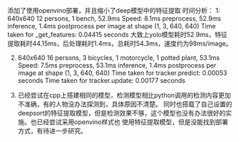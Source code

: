 添加了使用openvino部署，并且缩小了deep模型中的特征提取
时间分析：
1:  640x640 12 persons, 1 bench, 52.9ms
    Speed: 8.1ms preprocess, 52.9ms inference, 1.4ms postprocess per image at shape (1, 3, 640, 640)
    Time taken for _get_features: 0.04415 seconds
    大致上yolo模型耗时52.9ms，特征提取耗时44.15ms，后处理耗时1.4ms，总耗时54.3ms，速度约为98ms/image。

2.  640x640 16 persons, 3 bicycles, 1 motorcycle, 1 potted plant, 53.1ms
    Speed: 7.5ms preprocess, 53.1ms inference, 1.4ms postprocess per image at shape (1, 3, 640, 640)
    Time taken for tracker.predict: 0.00053 seconds
    Time taken for tracker.update: 0.00177 seconds

3.  已经尝试在cpp上搭建相同的模型，检测模型相比python调用的检测内容更加不准确，有的人物没办法探测到，具体原因不清楚。
    同时也搭载了自己设置的deepsort的特征提取模型，但是检测效果不够，这个模型也没有办法很好的实施。也已经尝试采用openvino样式也
    使用特征提取模型，但是没能找到部署方式，有待进一步研究。